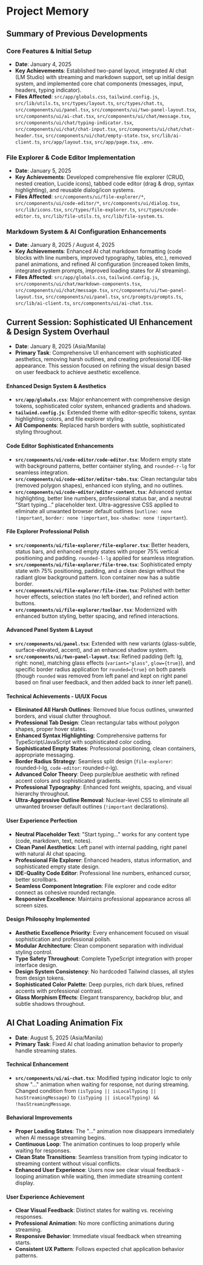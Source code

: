# Project Memory

## Summary of Previous Developments

### Core Features & Initial Setup
- **Date**: January 4, 2025
- **Key Achievements**: Established two-panel layout, integrated AI chat (LM Studio) with streaming and markdown support, set up initial design system, and implemented core chat components (messages, input, headers, typing indicator).
- **Files Affected**: `src/app/globals.css`, `tailwind.config.js`, `src/lib/utils.ts`, `src/types/layout.ts`, `src/types/chat.ts`, `src/components/ui/panel.tsx`, `src/components/ui/two-panel-layout.tsx`, `src/components/ui/ai-chat.tsx`, `src/components/ui/chat/message.tsx`, `src/components/ui/chat/typing-indicator.tsx`, `src/components/ui/chat/chat-input.tsx`, `src/components/ui/chat/chat-header.tsx`, `src/components/ui/chat/empty-state.tsx`, `src/lib/ai-client.ts`, `src/app/layout.tsx`, `src/app/page.tsx`, `.env`.

### File Explorer & Code Editor Implementation
- **Date**: January 5, 2025
- **Key Achievements**: Developed comprehensive file explorer (CRUD, nested creation, Lucide icons), tabbed code editor (drag & drop, syntax highlighting), and reusable dialog/icon systems.
- **Files Affected**: `src/components/ui/file-explorer/*`, `src/components/ui/code-editor/*`, `src/components/ui/dialog.tsx`, `src/lib/icons.tsx`, `src/types/file-explorer.ts`, `src/types/code-editor.ts`, `src/lib/file-utils.ts`, `src/lib/file-system.ts`.

### Markdown System & AI Configuration Enhancements
- **Date**: January 8, 2025 / August 4, 2025
- **Key Achievements**: Enhanced AI chat markdown formatting (code blocks with line numbers, improved typography, tables, etc.), removed panel animations, and refined AI configuration (increased token limits, integrated system prompts, improved loading states for AI streaming).
- **Files Affected**: `src/app/globals.css`, `tailwind.config.js`, `src/components/ui/chat/markdown-components.tsx`, `src/components/ui/chat/message.tsx`, `src/components/ui/two-panel-layout.tsx`, `src/components/ui/panel.tsx`, `src/prompts/prompts.ts`, `src/lib/ai-client.ts`, `src/components/ui/ai-chat.tsx`.

## Current Session: Sophisticated UI Enhancement & Design System Overhaul

- **Date**: January 8, 2025 (Asia/Manila)
- **Primary Task**: Comprehensive UI enhancement with sophisticated aesthetics, removing harsh outlines, and creating professional IDE-like appearance. This session focused on refining the visual design based on user feedback to achieve aesthetic excellence.

#### Enhanced Design System & Aesthetics
- **`src/app/globals.css`**: Major enhancement with comprehensive design tokens, sophisticated color system, enhanced gradients and shadows.
- **`tailwind.config.js`**: Extended theme with editor-specific tokens, syntax highlighting colors, and file explorer styling.
- **All Components**: Replaced harsh borders with subtle, sophisticated styling throughout.

#### Code Editor Sophisticated Enhancements
- **`src/components/ui/code-editor/code-editor.tsx`**: Modern empty state with background patterns, better container styling, and `rounded-r-lg` for seamless integration.
- **`src/components/ui/code-editor/editor-tabs.tsx`**: Clean rectangular tabs (removed polygon shapes), enhanced icon styling, and no outlines.
- **`src/components/ui/code-editor/editor-content.tsx`**: Advanced syntax highlighting, better line numbers, professional status bar, and a neutral "Start typing..." placeholder text. Ultra-aggressive CSS applied to eliminate all unwanted browser default outlines (`outline: none !important`, `border: none !important`, `box-shadow: none !important`).

#### File Explorer Professional Polish
- **`src/components/ui/file-explorer/file-explorer.tsx`**: Better headers, status bars, and enhanced empty states with proper 75% vertical positioning and padding. `rounded-l-lg` applied for seamless integration.
- **`src/components/ui/file-explorer/file-tree.tsx`**: Sophisticated empty state with 75% positioning, padding, and a clean design without the radiant glow background pattern. Icon container now has a subtle border.
- **`src/components/ui/file-explorer/file-item.tsx`**: Polished with better hover effects, selection states (no left border), and refined action buttons.
- **`src/components/ui/file-explorer/toolbar.tsx`**: Modernized with enhanced button styling, better spacing, and refined interactions.

#### Advanced Panel System & Layout
- **`src/components/ui/panel.tsx`**: Extended with new variants (glass-subtle, surface-elevated, accent), and an enhanced shadow system.
- **`src/components/ui/two-panel-layout.tsx`**: Refined padding (left: lg, right: none), matching glass effects (`variant="glass"`, `glow={true}`), and specific border radius application for `rounded={true}` on both panels (though `rounded` was removed from left panel and kept on right panel based on final user feedback, and then added back to *inner* left panel).

#### Technical Achievements - UI/UX Focus
- **Eliminated All Harsh Outlines**: Removed blue focus outlines, unwanted borders, and visual clutter throughout.
- **Professional Tab Design**: Clean rectangular tabs without polygon shapes, proper hover states.
- **Enhanced Syntax Highlighting**: Comprehensive patterns for TypeScript/JavaScript with sophisticated color coding.
- **Sophisticated Empty States**: Professional positioning, clean containers, appropriate messaging.
- **Border Radius Strategy**: Seamless split design (`file-explorer`: rounded-l-lg, `code-editor`: rounded-r-lg).
- **Advanced Color Theory**: Deep purple/blue aesthetic with refined accent colors and sophisticated gradients.
- **Professional Typography**: Enhanced font weights, spacing, and visual hierarchy throughout.
- **Ultra-Aggressive Outline Removal**: Nuclear-level CSS to eliminate all unwanted browser default outlines (`!important` declarations).

#### User Experience Perfection
- **Neutral Placeholder Text**: "Start typing..." works for any content type (code, markdown, text, notes).
- **Clean Panel Aesthetics**: Left panel with internal padding, right panel with natural AI chat spacing.
- **Professional File Explorer**: Enhanced headers, status information, and sophisticated empty state design.
- **IDE-Quality Code Editor**: Professional line numbers, enhanced cursor, better scrollbars.
- **Seamless Component Integration**: File explorer and code editor connect as cohesive rounded rectangle.
- **Responsive Excellence**: Maintains professional appearance across all screen sizes.

#### Design Philosophy Implemented
- **Aesthetic Excellence Priority**: Every enhancement focused on visual sophistication and professional polish.
- **Modular Architecture**: Clean component separation with individual styling control.
- **Type Safety Throughout**: Complete TypeScript integration with proper interface design.
- **Design System Consistency**: No hardcoded Tailwind classes, all styles from design tokens.
- **Sophisticated Color Palette**: Deep purples, rich dark blues, refined accents with professional contrast.
- **Glass Morphism Effects**: Elegant transparency, backdrop blur, and subtle shadows throughout.

## AI Chat Loading Animation Fix

- **Date**: August 5, 2025 (Asia/Manila)
- **Primary Task**: Fixed AI chat loading animation behavior to properly handle streaming states.

#### Technical Enhancement
- **`src/components/ui/ai-chat.tsx`**: Modified typing indicator logic to only show "..." animation when waiting for response, not during streaming. Changed condition from `(isTyping || isLocalTyping || hasStreamingMessage)` to `(isTyping || isLocalTyping) && !hasStreamingMessage`.

#### Behavioral Improvements
- **Proper Loading States**: The "..." animation now disappears immediately when AI message streaming begins.
- **Continuous Loop**: The animation continues to loop properly while waiting for responses.
- **Clean State Transitions**: Seamless transition from typing indicator to streaming content without visual conflicts.
- **Enhanced User Experience**: Users now see clear visual feedback - looping animation while waiting, then immediate streaming content display.

#### User Experience Achievement
- **Clear Visual Feedback**: Distinct states for waiting vs. receiving responses.
- **Professional Animation**: No more conflicting animations during streaming.
- **Responsive Behavior**: Immediate visual feedback when streaming starts.
- **Consistent UX Pattern**: Follows expected chat application behavior patterns.
